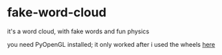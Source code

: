 # fake-word-cloud

it's a word cloud, with fake words and fun physics

you need PyOpenGL installed; it only worked after i used the wheels [here](https://www.lfd.uci.edu/~gohlke/pythonlibs/#pyopengl)